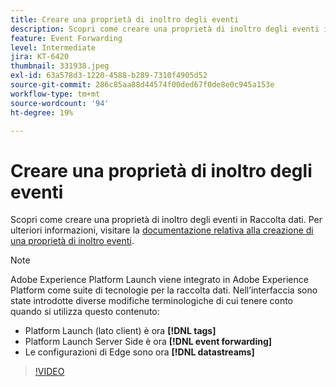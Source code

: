 ```yaml
---
title: Creare una proprietà di inoltro degli eventi
description: Scopri come creare una proprietà di inoltro degli eventi in Raccolta dati.
feature: Event Forwarding
level: Intermediate
jira: KT-6420
thumbnail: 331938.jpeg
exl-id: 63a578d3-1220-4588-b289-7310f4905d52
source-git-commit: 286c85aa88d44574f00ded67f0de8e0c945a153e
workflow-type: tm+mt
source-wordcount: '94'
ht-degree: 19%

---
```


# Creare una proprietà di inoltro degli eventi

Scopri come creare una proprietà di inoltro degli eventi in Raccolta dati. Per ulteriori informazioni, visitare la [documentazione relativa alla creazione di una proprietà di inoltro eventi](https://experienceleague.adobe.com/docs/experience-platform/tags/event-forwarding/getting-started.html?lang=it#create-an-event-forwarding-property).

>[!NOTE]
>
>Adobe Experience Platform Launch viene integrato in Adobe Experience Platform come suite di tecnologie per la raccolta dati. Nell’interfaccia sono state introdotte diverse modifiche terminologiche di cui tenere conto quando si utilizza questo contenuto:
>
> * Platform Launch (lato client) è ora **[!DNL tags]**
> * Platform Launch Server Side è ora **[!DNL event forwarding]**
> * Le configurazioni di Edge sono ora **[!DNL datastreams]**

>[!VIDEO](https://video.tv.adobe.com/v/3410367?learn=on&enablevpops&captions=ita)
